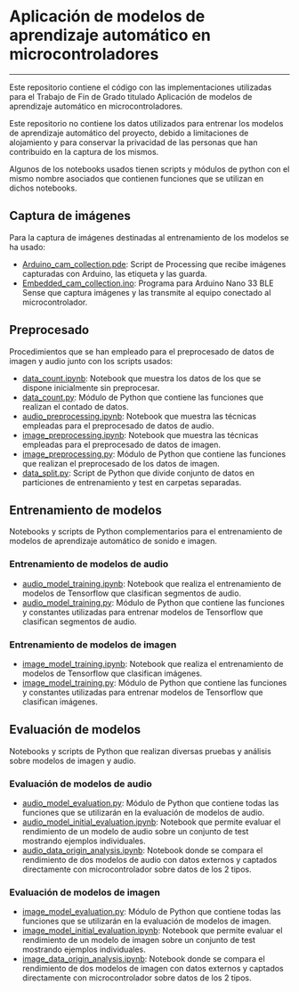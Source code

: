 # Aplicación de modelos de aprendizaje automático en microcontroladores

---
Este repositorio contiene el código con las implementaciones utilizadas para el Trabajo de Fin de Grado titulado
Aplicación de modelos de aprendizaje automático en microcontroladores.

Este repositorio no contiene los datos utilizados para entrenar los modelos de aprendizaje automático del proyecto,
debido a limitaciones de alojamiento y para conservar la privacidad de las personas que han contribuido en la captura
de los mismos.

Algunos de los notebooks usados tienen scripts y módulos de python con el mismo nombre asociados que contienen funciones
que se utilizan en dichos notebooks.
## Captura de imágenes
Para la captura de imágenes destinadas al entrenamiento de los modelos se ha usado:
- [Arduino_cam_collection.pde](https://github.com/dainelli98/tfg-tinyml/blob/main/image%20capture/Arduino_cam_collection.pde):
  Script de Processing que recibe imágenes capturadas con Arduino, las etiqueta y las guarda.
- [Embedded_cam_collection.ino](https://github.com/dainelli98/tfg-tinyml/blob/main/image%20capture/Embedded_cam_collection/Embedded_cam_collection.ino):
  Programa para Arduino Nano 33 BLE Sense que captura imágenes y las transmite al equipo conectado al microcontrolador.
## Preprocesado
Procedimientos que se han empleado para el preprocesado de datos de imagen y audio junto con los scripts usados:
- [data_count.ipynb](https://github.com/dainelli98/tfg-tinyml/blob/main/preprocessing/data_count.ipynb): Notebook que
  muestra los datos de los que se dispone inicialmente sin preprocesar.
- [data_count.py](https://github.com/dainelli98/tfg-tinyml/blob/main/preprocessing/data_count.py): Módulo de Python que
  contiene las funciones que realizan el contado de datos.
- [audio_preprocessing.ipynb](https://github.com/dainelli98/tfg-tinyml/blob/main/preprocessing/audio_preprocessing.ipynb):
  Notebook que muestra las técnicas empleadas para el preprocesado de datos de audio.
- [image_preprocessing.ipynb](https://github.com/dainelli98/tfg-tinyml/blob/main/preprocessing/image_preprocessing.ipynb):
  Notebook que muestra las técnicas empleadas para el preprocesado de datos de imagen.
- [image_preprocessing.py](https://github.com/dainelli98/tfg-tinyml/blob/main/preprocessing/image_preprocessing.py):
  Módulo de Python que contiene las funciones que realizan el preprocesado de los datos de imagen.
- [data_split.py](https://github.com/dainelli98/tfg-tinyml/blob/main/preprocessing/data_split.py): Script de Python que
  divide conjunto de datos en particiones de entrenamiento y test en carpetas separadas.
## Entrenamiento de modelos
Notebooks y scripts de Python complementarios para el entrenamiento de modelos de aprendizaje automático de sonido e
imagen.
### Entrenamiento de modelos de audio
- [audio_model_training.ipynb](https://github.com/dainelli98/tfg-tinyml/blob/main/model%20training/audio/audio_model_training.ipynb):
  Notebook que realiza el entrenamiento de modelos de Tensorflow que clasifican segmentos de audio.
- [audio_model_training.py](https://github.com/dainelli98/tfg-tinyml/blob/main/model%20training/audio/audio_model_training.py):
  Módulo de Python que contiene las funciones y constantes utilizadas para entrenar modelos de Tensorflow que clasifican 
  segmentos de audio.
### Entrenamiento de modelos de imagen
- [image_model_training.ipynb](https://github.com/dainelli98/tfg-tinyml/blob/main/model%20training/image/image_model_training.ipynb):
  Notebook que realiza el entrenamiento de modelos de Tensorflow que clasifican imágenes.
- [image_model_training.py](https://github.com/dainelli98/tfg-tinyml/blob/main/model%20training/image/image_model_training.py):
  Módulo de Python que contiene las funciones y constantes utilizadas para entrenar modelos de Tensorflow que clasifican 
  imágenes.
## Evaluación de modelos
Notebooks y scripts de Python que realizan diversas pruebas y análisis sobre modelos de imagen y audio.
### Evaluación de modelos de audio
- [audio_model_evaluation.py](https://github.com/dainelli98/tfg-tinyml/blob/main/model%20evaluation/audio/audio_model_evaluation.py):
  Módulo de Python que contiene todas las funciones que se utilizarán en la evaluación de modelos de audio.
- [audio_model_initial_evaluation.ipynb](https://github.com/dainelli98/tfg-tinyml/blob/main/model%20evaluation/audio/audio_model_initial_evaluation.ipynb):
  Notebook que permite evaluar el rendimiento de un modelo de audio sobre un conjunto de test mostrando ejemplos 
  individuales.
- [audio_data_origin_analysis.ipynb](https://github.com/dainelli98/tfg-tinyml/blob/main/model%20evaluation/audio/audio_data_origin_analysis.ipynb):
Notebook donde se compara el rendimiento de dos modelos de audio con datos externos y captados directamente con
microcontrolador sobre datos de los 2 tipos.
### Evaluación de modelos de imagen
- [image_model_evaluation.py](https://github.com/dainelli98/tfg-tinyml/blob/main/model%20evaluation/image/image_model_evaluation.py):
  Módulo de Python que contiene todas las funciones que se utilizarán en la evaluación de modelos de imagen.
- [image_model_initial_evaluation.ipynb](https://github.com/dainelli98/tfg-tinyml/blob/main/model%20evaluation/image/image_model_initial_evaluation.ipynb):
  Notebook que permite evaluar el rendimiento de un modelo de imagen sobre un conjunto de test mostrando ejemplos 
  individuales.
- [image_data_origin_analysis.ipynb](https://github.com/dainelli98/tfg-tinyml/blob/main/model%20evaluation/image/image_data_origin_analysis.ipynb):
  Notebook donde se compara el rendimiento de dos modelos de imagen con datos externos y captados directamente con 
  microcontrolador sobre datos de los 2 tipos.